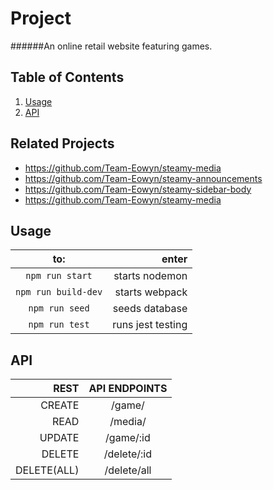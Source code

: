 # Project

######An online retail website featuring games.

## Table of Contents

1. [Usage](#Usage)
1. [API](#api)

## Related Projects

  - https://github.com/Team-Eowyn/steamy-media
  - https://github.com/Team-Eowyn/steamy-announcements
  - https://github.com/Team-Eowyn/steamy-sidebar-body
  - https://github.com/Team-Eowyn/steamy-media

  ## Usage

to: | enter
:---:|---:
`npm run start` | starts nodemon
`npm run build-dev` | starts webpack
`npm run seed` | seeds database
`npm run test` | runs jest testing

  ## API

|REST|API ENDPOINTS|
|--:|:-:|
CREATE|/game/
READ|/media/
UPDATE|/game/:id
DELETE|/delete/:id
DELETE(ALL)|/delete/all